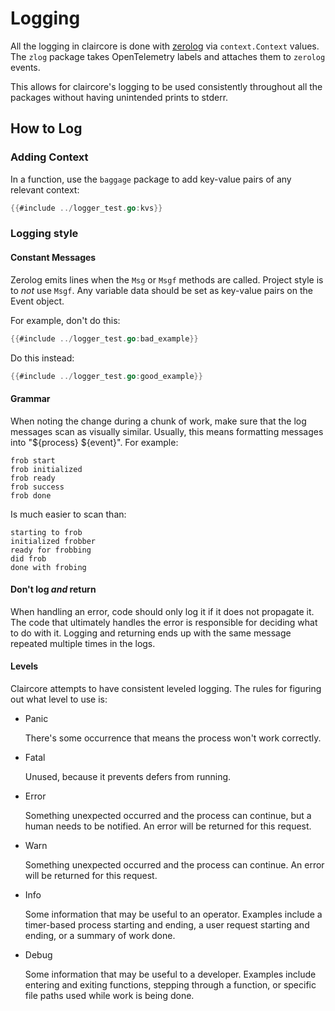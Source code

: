 # Logging
All the logging in claircore is done with [zerolog][doc] via `context.Context`
values. The `zlog` package takes OpenTelemetry labels and attaches them to
`zerolog` events.

This allows for claircore's logging to be used consistently throughout all the
packages without having unintended prints to stderr.

## How to Log

### Adding Context
In a function, use the `baggage` package to add key-value pairs of any
relevant context:
```go
{{#include ../logger_test.go:kvs}}
```

### Logging style

#### Constant Messages
Zerolog emits lines when the `Msg` or `Msgf` methods are called. Project style
is to _not_ use `Msgf`. Any variable data should be set as key-value pairs on
the Event object.

For example, don't do this:
```go
{{#include ../logger_test.go:bad_example}}
```
Do this instead:
```go
{{#include ../logger_test.go:good_example}}
```

#### Grammar
When noting the change during a chunk of work, make sure that the
log messages scan as visually similar. Usually, this means formatting messages
into "${process} ${event}". For example:

```
frob start
frob initialized
frob ready
frob success
frob done
```

Is much easier to scan than:

```
starting to frob
initialized frobber
ready for frobbing
did frob
done with frobing
```

#### Don't log _and_ return
When handling an error, code should only log it if it does not propagate it. The
code that ultimately handles the error is responsible for deciding what to do
with it. Logging and returning ends up with the same message repeated multiple
times in the logs.

#### Levels
Claircore attempts to have consistent leveled logging. The rules for figuring
out what level to use is:

* Panic

  There's some occurrence that means the process won't work correctly.

* Fatal

  Unused, because it prevents defers from running.

* Error

  Something unexpected occurred and the process can continue, but a
  human needs to be notified. An error will be returned for this request.

* Warn

  Something unexpected occurred and the process can continue. An error will be
  returned for this request.

* Info

  Some information that may be useful to an operator. Examples include
  a timer-based process starting and ending, a user request starting and
  ending, or a summary of work done.

* Debug

  Some information that may be useful to a developer. Examples include entering
  and exiting functions, stepping through a function, or specific file paths
  used while work is being done.

[doc]: https://pkg.go.dev/github.com/rs/zerolog@v1.26.0

